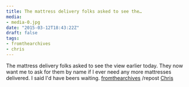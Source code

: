 ```yaml
---
title: The mattress delivery folks asked to see the…
media:
- media-0.jpg
date: "2015-03-12T18:43:22Z"
draft: false
tags:
- fromthearchives
- chris
---
```

The mattress delivery folks asked to see the view earlier today. They now want me to ask for them by name if I ever need any more mattresses delivered. I said I'd have beers waiting. [fromthearchives](/tags/fromthearchives) /repost [Chris](/tags/chris)
